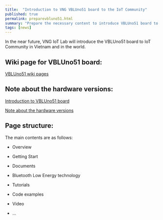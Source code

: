 ```yaml
---
title:  "Introduction to VNG VBLUno51 board to the IoT Community"
published: true
permalink: preparevbluno51.html
summary: "Prepare the necessary content to introduce VBLUno51 board to the IoT community"
tags: [news]
---
```



In the near future, VNG IoT Lab will introduce the VBLUno51 board to IoT Community in Vietnam and in the world.


## Wiki page for VBLUno51 board:

[VBLUno51 wiki pages](https://vngiotlab.github.io/vbluno/) 


## Note about the hardware versions:

[Introduction to VBLUno51 board](https://vngiotlab.github.io/vbluno/mydoc_introduction.html) 

[Note about the hardware versions](https://vngiotlab.github.io/vbluno/mydoc_over_hardware.html) 

## Page structure:

The main contents are as follows:

* Overview

* Getting Start

* Documents

* Bluetooth Low Energy technology

* Tutorials

* Code examples

* Video

* ...

